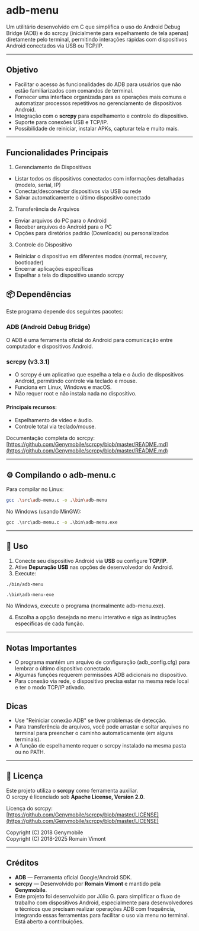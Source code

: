 # adb-menu

Um utilitário desenvolvido em C que simplifica o uso do Android Debug Bridge (ADB) e do scrcpy (inicialmente para espelhamento de tela apenas) diretamente pelo terminal, 
permitindo interações rápidas com dispositivos Android conectados via USB ou TCP/IP.

---

## Objetivo

- Facilitar o acesso às funcionalidades do ADB para usuários que não estão familiarizados com comandos de terminal.
- Fornecer uma interface organizada para as operações mais comuns e automatizar processos repetitivos no gerenciamento de dispositivos Android.
- Integração com o **scrcpy** para espelhamento e controle do dispositivo.
- Suporte para conexões USB e TCP/IP.
- Possibilidade de reiniciar, instalar APKs, capturar tela e muito mais.

---

## Funcionalidades Principais

1. Gerenciamento de Dispositivos
- Listar todos os dispositivos conectados com informações detalhadas (modelo, serial, IP)
- Conectar/desconectar dispositivos via USB ou rede
- Salvar automaticamente o último dispositivo conectado

2. Transferência de Arquivos
- Enviar arquivos do PC para o Android
- Receber arquivos do Android para o PC
- Opções para diretórios padrão (Downloads) ou personalizados

3. Controle do Dispositivo
- Reiniciar o dispositivo em diferentes modos (normal, recovery, bootloader)
- Encerrar aplicações específicas
- Espelhar a tela do dispositivo usando scrcpy

## 📦 Dependências

Este programa depende dos seguintes pacotes:

### **ADB (Android Debug Bridge)**
O ADB é uma ferramenta oficial do Android para comunicação entre computador e dispositivos Android.

### **scrcpy (v3.3.1)**

- O scrcpy é um aplicativo que espelha a tela e o áudio de dispositivos Android, permitindo controle via teclado e mouse.  
- Funciona em Linux, Windows e macOS.
- Não requer root e não instala nada no dispositivo.

#### Principais recursos:
- Espelhamento de vídeo e áudio.
- Controle total via teclado/mouse.

Documentação completa do scrcpy:  
[https://github.com/Genymobile/scrcpy/blob/master/README.md](https://github.com/Genymobile/scrcpy/blob/master/README.md)

---

## ⚙️ Compilando o adb-menu.c

Para compilar no Linux:
```bash
gcc .\src\adb-menu.c -o .\bin\adb-menu
```

No Windows (usando MinGW):
```cmd
gcc .\src\adb-menu.c -o .\bin\adb-menu.exe
```

---

## 🚀 Uso

1. Conecte seu dispositivo Android via **USB** ou configure **TCP/IP**.
2. Ative **Depuração USB** nas opções de desenvolvedor do Android.
3. Execute:
```bash
./bin/adb-menu
```

```Windows
.\bin\adb-menu-exe
```

No Windows, execute o programa (normalmente adb-menu.exe).

4. Escolha a opção desejada no menu interativo e siga as instruções específicas de cada função.

---

## Notas Importantes

- O programa mantém um arquivo de configuração (adb_config.cfg) para lembrar o último dispositivo conectado.
- Algumas funções requerem permissões ADB adicionais no dispositivo.
- Para conexão via rede, o dispositivo precisa estar na mesma rede local e ter o modo TCP/IP ativado.

## Dicas

- Use "Reiniciar conexão ADB" se tiver problemas de detecção.
- Para transferência de arquivos, você pode arrastar e soltar arquivos no terminal para preencher o caminho automaticamente (em alguns terminais).
- A função de espelhamento requer o scrcpy instalado na mesma pasta ou no PATH.

---

## 📄 Licença

Este projeto utiliza o **scrcpy** como ferramenta auxiliar.  
O scrcpy é licenciado sob **Apache License, Version 2.0**.

Licença do scrcpy:  
[https://github.com/Genymobile/scrcpy/blob/master/LICENSE](https://github.com/Genymobile/scrcpy/blob/master/LICENSE)

Copyright (C) 2018 Genymobile  
Copyright (C) 2018-2025 Romain Vimont

---

## Créditos

- **ADB** — Ferramenta oficial Google/Android SDK.  
- **scrcpy** — Desenvolvido por **Romain Vimont** e mantido pela **Genymobile**.  
- Este projeto foi desenvolvido por Júlio G. para simplificar o fluxo de trabalho com dispositivos Android, especialmente para desenvolvedores e técnicos que precisam realizar operações ADB com frequência, integrando essas ferramentas para facilitar o uso via menu no terminal. Está aberto a contribuições.
